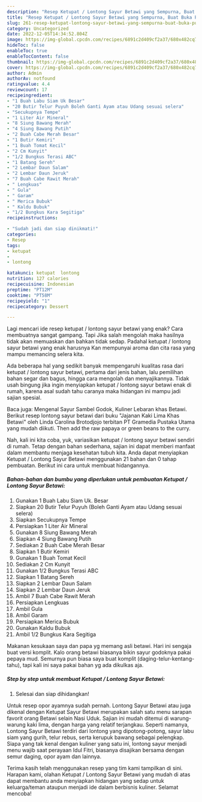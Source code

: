 ```yaml
---
description: "Resep Ketupat / Lontong Sayur Betawi yang Sempurna, Buat Buka Puasa}"
title: "Resep Ketupat / Lontong Sayur Betawi yang Sempurna, Buat Buka Puasa}"
slug: 261-resep-ketupat-lontong-sayur-betawi-yang-sempurna-buat-buka-puasa
category: Uncategorized
date: 2022-12-05T14:34:52.804Z
image: https://img-global.cpcdn.com/recipes/6891c2d409cf2a37/680x482cq70/ketupat-lontong-sayur-betawi-foto-resep-utama.jpg
hideToc: false
enableToc: true
enableTocContent: false
thumbnail: https://img-global.cpcdn.com/recipes/6891c2d409cf2a37/680x482cq70/ketupat-lontong-sayur-betawi-foto-resep-utama.jpg
cover: https://img-global.cpcdn.com/recipes/6891c2d409cf2a37/680x482cq70/ketupat-lontong-sayur-betawi-foto-resep-utama.jpg
author: Admin
authorAv: notfound
ratingvalue: 4.4
reviewcount: 17
recipeingredient:
- "1 Buah Labu Siam Uk Besar"
- "20 Butir Telur Puyuh Boleh Ganti Ayam atau Udang sesuai selera"
- "Secukupnya Tempe"
- "1 Liter Air Mineral"
- "8 Siung Bawang Merah"
- "4 Siung Bawang Putih"
- "2 Buah Cabe Merah Besar"
- "1 Butir Kemiri"
- "1 Buah Tomat Kecil"
- "2 Cm Kunyit"
- "1/2 Bungkus Terasi ABC"
- "1 Batang Sereh"
- "2 Lembar Daun Salam"
- "2 Lembar Daun Jeruk"
- "7 Buah Cabe Rawit Merah"
- " Lengkuas"
- " Gula"
- " Garam"
- " Merica Bubuk"
- " Kaldu Bubuk"
- "1/2 Bungkus Kara Segitiga"
recipeinstructions:

- "Sudah jadi dan siap dinikmati!"
categories:
- Resep
tags:
- ketupat
- 
- lontong

katakunci: ketupat  lontong 
nutrition: 127 calories
recipecuisine: Indonesian
preptime: "PT12M"
cooktime: "PT58M"
recipeyield: "1"
recipecategory: Dessert

---
```



Lagi mencari ide resep ketupat / lontong sayur betawi yang enak? Cara membuatnya sangat gampang. Tapi Jika salah mengolah maka hasilnya tidak akan memuaskan dan bahkan tidak sedap. Padahal ketupat / lontong sayur betawi yang enak harusnya Kan mempunyai aroma dan cita rasa yang mampu memancing selera kita.


Ada beberapa hal yang sedikit banyak mempengaruhi kualitas rasa dari ketupat / lontong sayur betawi, pertama dari jenis bahan, lalu pemilihan bahan segar dan bagus, hingga cara mengolah dan menyajikannya. Tidak usah bingung jika ingin menyiapkan ketupat / lontong sayur betawi enak di rumah, karena asal sudah tahu caranya maka hidangan ini mampu jadi sajian spesial.

Baca juga: Mengenal Sayur Sambel Godok, Kuliner Lebaran khas Betawi. Berikut resep lontong sayur betawi dari buku &#34;Jajanan Kaki Lima Khas Betawi&#34; oleh Linda Carolina Brotodjojo terbitan PT Gramedia Pustaka Utama yang mudah diikuti. Then add the raw papaya or green beans to the curry.


Nah, kali ini kita coba, yuk, variasikan ketupat / lontong sayur betawi sendiri di rumah. Tetap dengan bahan sederhana, sajian ini dapat memberi manfaat dalam membantu menjaga kesehatan tubuh kita. Anda dapat menyiapkan Ketupat / Lontong Sayur Betawi menggunakan 21 bahan dan 0 tahap pembuatan. Berikut ini cara untuk membuat hidangannya.

<!--inarticleads1-->

##### Bahan-bahan dan bumbu yang diperlukan untuk pembuatan Ketupat / Lontong Sayur Betawi:

1. Gunakan 1 Buah Labu Siam Uk. Besar
1. Siapkan 20 Butir Telur Puyuh (Boleh Ganti Ayam atau Udang sesuai selera)
1. Siapkan Secukupnya Tempe
1. Persiapkan 1 Liter Air Mineral
1. Gunakan 8 Siung Bawang Merah
1. Siapkan 4 Siung Bawang Putih
1. Sediakan 2 Buah Cabe Merah Besar
1. Siapkan 1 Butir Kemiri
1. Gunakan 1 Buah Tomat Kecil
1. Sediakan 2 Cm Kunyit
1. Gunakan 1/2 Bungkus Terasi ABC
1. Siapkan 1 Batang Sereh
1. Siapkan 2 Lembar Daun Salam
1. Siapkan 2 Lembar Daun Jeruk
1. Ambil 7 Buah Cabe Rawit Merah
1. Persiapkan  Lengkuas
1. Ambil  Gula
1. Ambil  Garam
1. Persiapkan  Merica Bubuk
1. Gunakan  Kaldu Bubuk
1. Ambil 1/2 Bungkus Kara Segitiga


Makanan kesukaan saya dan papa yg memang asli betawi. Hari ini sengaja buat versi komplit. Kalo orang betawi biasanya bikin sayur godoknya pakai pepaya mud. Semurnya pun biasa saya buat komplit (daging-telur-kentang-tahu), tapi kali ini saya pakai bahan yg ada dikulkas aja. 

<!--inarticleads2-->

##### Step by step untuk membuat Ketupat / Lontong Sayur Betawi:


1. Selesai dan siap dihidangkan!

Untuk resep opor ayamnya sudah pernah. Lontong Sayur Betawi atau juga dikenal dengan Ketupat Sayur Betawi merupakan salah satu menu sarapan favorit orang Betawi selain Nasi Uduk. Sajian ini mudah ditemui di warung-warung kaki lima, dengan harga yang relatif terjangkau. Seperti namanya, Lontong Sayur Betawi terdiri dari lontong yang dipotong-potong, sayur labu siam yang gurih, telur rebus, serta kerupuk bawang sebagai pelengkap. Siapa yang tak kenal dengan kuliner yang satu ini, lontong sayur menjadi menu wajib saat perayaan Idul Fitri, biasanya disajikan bersama dengan semur daging, opor ayam dan lainnya. 

Terima kasih telah menggunakan resep yang tim kami tampilkan di sini. Harapan kami, olahan Ketupat / Lontong Sayur Betawi yang mudah di atas dapat membantu anda menyiapkan hidangan yang sedap untuk keluarga/teman ataupun menjadi ide dalam berbisnis kuliner. Selamat mencoba!
